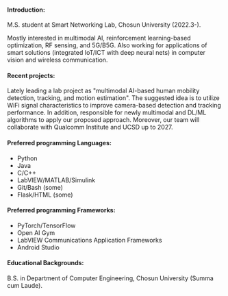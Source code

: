 #### Introduction:
M.S. student at Smart Networking Lab, Chosun University (2022.3-).

Mostly interested in multimodal AI, reinforcement learning-based optimization, RF sensing, and 5G/B5G. Also working for applications of smart solutions (integrated IoT/ICT with deep neural nets) in computer vision and wireless communication.

#### Recent projects:
Lately leading a lab project as "multimodal AI-based human mobility detection, tracking, and motion estimation". The suggested idea is to utilize WiFi signal characteristics to improve camera-based detection and tracking performance. In addition, responsible for newly multimodal and DL/ML algorithms to apply our proposed approach. Moreover, our team will collaborate with Qualcomm Institute and UCSD up to 2027.

#### Preferred programming Languages:
* Python
* Java
* C/C++
* LabVIEW/MATLAB/Simulink
* Git/Bash (some)
* Flask/HTML (some)

#### Preferred programming Frameworks:
* PyTorch/TensorFlow
* Open AI Gym
* LabVIEW Communications Application Frameworks
* Android Studio

#### Educational Backgrounds:
B.S. in Department of Computer Engineering, Chosun University (Summa cum Laude).
